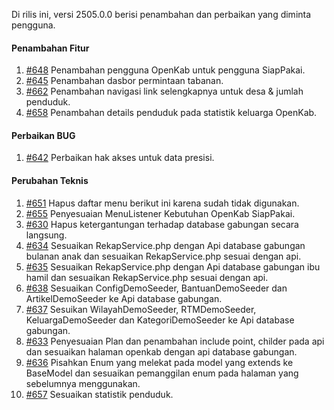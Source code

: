 Di rilis ini, versi 2505.0.0 berisi penambahan dan perbaikan yang diminta pengguna.

#### Penambahan Fitur

1. [#648](https://github.com/OpenSID/OpenKab/issues/648) Penambahan pengguna OpenKab untuk pengguna SiapPakai.
2. [#645](https://github.com/OpenSID/OpenKab/issues/645) Penambahan dasbor permintaan tabanan.
3. [#662](https://github.com/OpenSID/OpenKab/issues/662) Penambahan navigasi link selengkapnya untuk desa & jumlah penduduk.
4. [#658](https://github.com/OpenSID/OpenKab/issues/658) Penambahan details penduduk pada statistik keluarga OpenKab.

#### Perbaikan BUG

1. [#642](https://github.com/OpenSID/OpenKab/issues/642) Perbaikan hak akses untuk data presisi.

#### Perubahan Teknis

1. [#651](https://github.com/OpenSID/OpenKab/issues/651) Hapus daftar menu berikut ini karena sudah tidak digunakan.
2. [#655](https://github.com/OpenSID/OpenKab/issues/655) Penyesuaian MenuListener Kebutuhan OpenKab SiapPakai.
3. [#630](https://github.com/OpenSID/OpenKab/issues/630) Hapus ketergantungan terhadap database gabungan secara langsung.
4. [#634](https://github.com/OpenSID/OpenKab/issues/634) Sesuaikan RekapService.php dengan Api database gabungan bulanan anak dan sesuaikan RekapService.php sesuai dengan api.
5. [#635](https://github.com/OpenSID/OpenKab/issues/635) Sesuaikan RekapService.php dengan Api database gabungan ibu hamil dan sesuaikan RekapService.php sesuai dengan api.
6. [#638](https://github.com/OpenSID/OpenKab/issues/638) Sesuaikan ConfigDemoSeeder, BantuanDemoSeeder dan ArtikelDemoSeeder ke Api database gabungan.
7. [#637](https://github.com/OpenSID/OpenKab/issues/637) Sesuikan WilayahDemoSeeder, RTMDemoSeeder, KeluargaDemoSeeder dan KategoriDemoSeeder ke Api database gabungan.
8. [#633](https://github.com/OpenSID/OpenKab/issues/633) Penyesuaian Plan dan penambahan include point, childer pada api dan sesuaikan halaman openkab dengan api database gabungan.
9. [#636](https://github.com/OpenSID/OpenKab/issues/636) Pisahkan Enum yang melekat pada model yang extends ke BaseModel dan sesuaikan pemanggilan enum pada halaman yang sebelumnya menggunakan.
10. [#657](https://github.com/OpenSID/OpenKab/issues/657) Sesuaikan statistik penduduk.
